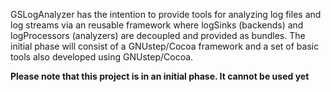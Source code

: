 GSLogAnalyzer has the intention to provide tools for analyzing log files and log streams via an reusable framework where logSinks (backends) and logProcessors (analyzers) are decoupled and provided as bundles.
The initial phase will consist of a GNUstep/Cocoa framework and a set of basic tools also developed using GNUstep/Cocoa.

**Please note that this project is in an initial phase. It cannot be used yet**